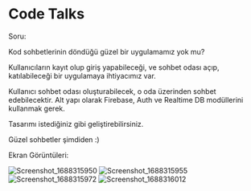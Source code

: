 # Code Talks

Soru:

Kod sohbetlerinin döndüğü güzel bir uygulamamız yok mu?

Kullanıcıların kayıt olup giriş yapabileceği, ve sohbet odası açıp, katılabileceği bir uygulamaya ihtiyacımız var.

Kullanıcı sohbet odası oluşturabilecek, o oda üzerinden sohbet edebilecektir. Alt yapı olarak Firebase, Auth ve Realtime DB modüllerini kullanmak gerek.

Tasarımı istediğiniz gibi geliştirebilirsiniz.

Güzel sohbetler şimdiden :)

Ekran Görüntüleri:

![Screenshot_1688315950](https://github.com/yusufcandmrz/code-talks/assets/93606208/375deb65-0321-4f43-896e-cbf0d7944893)
![Screenshot_1688315955](https://github.com/yusufcandmrz/code-talks/assets/93606208/563c1103-9586-4ce5-a5c9-5a2bb289ef0f)
![Screenshot_1688315972](https://github.com/yusufcandmrz/code-talks/assets/93606208/fb6089a1-955e-430a-a98a-68e4e673df85)
![Screenshot_1688316012](https://github.com/yusufcandmrz/code-talks/assets/93606208/4dd061ba-b698-4e05-ae16-6982dd032537)
